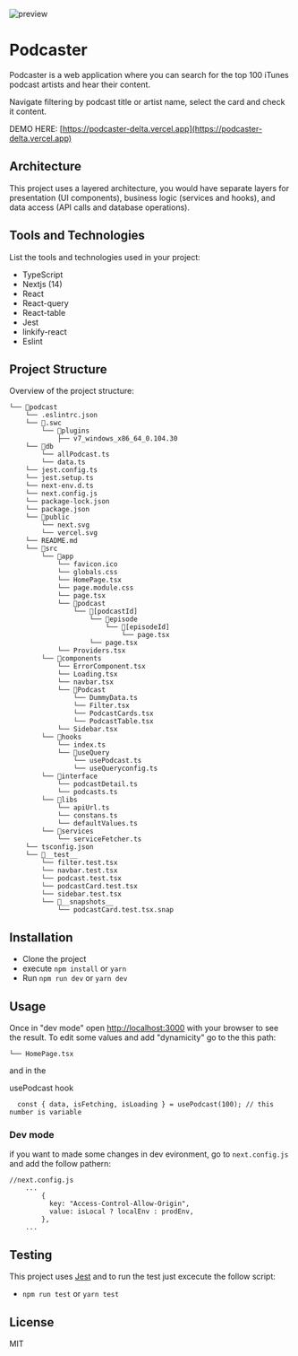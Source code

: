 ![preview](https://i.ibb.co/W2svNhV/podcaster.png)

# Podcaster

Podcaster is a web application where you can search for the top 100 iTunes podcast artists and
hear their content.

Navigate filtering by podcast title or artist name, select the card and check it content.

DEMO HERE: [https://podcaster-delta.vercel.app](https://podcaster-delta.vercel.app)

## Architecture

This project uses a layered architecture, you would have separate layers for presentation (UI components), business logic (services and hooks), and data access (API calls and database operations).

## Tools and Technologies

List the tools and technologies used in your project:

- TypeScript
- Nextjs (14)
- React
- React-query
- React-table
- Jest
- linkify-react
- Eslint

## Project Structure

Overview of the project structure:

```
└── 📁podcast
    └── .eslintrc.json
    └── 📁.swc
        └── 📁plugins
            ├── v7_windows_x86_64_0.104.30
    └── 📁db
        └── allPodcast.ts
        └── data.ts
    └── jest.config.ts
    └── jest.setup.ts
    └── next-env.d.ts
    └── next.config.js
    └── package-lock.json
    └── package.json
    └── 📁public
        └── next.svg
        └── vercel.svg
    └── README.md
    └── 📁src
        └── 📁app
            └── favicon.ico
            └── globals.css
            └── HomePage.tsx
            └── page.module.css
            └── page.tsx
            └── 📁podcast
                └── 📁[podcastId]
                    └── 📁episode
                        └── 📁[episodeId]
                            └── page.tsx
                    └── page.tsx
            └── Providers.tsx
        └── 📁components
            └── ErrorComponent.tsx
            └── Loading.tsx
            └── navbar.tsx
            └── 📁Podcast
                └── DummyData.ts
                └── Filter.tsx
                └── PodcastCards.tsx
                └── PodcastTable.tsx
            └── Sidebar.tsx
        └── 📁hooks
            └── index.ts
            └── 📁useQuery
                └── usePodcast.ts
                └── useQueryconfig.ts
        └── 📁interface
            └── podcastDetail.ts
            └── podcasts.ts
        └── 📁libs
            └── apiUrl.ts
            └── constans.ts
            └── defaultValues.ts
        └── 📁services
            └── serviceFetcher.ts
    └── tsconfig.json
    └── 📁__test__
        └── filter.test.tsx
        └── navbar.test.tsx
        └── podcast.test.tsx
        └── podcastCard.test.tsx
        └── sidebar.test.tsx
        └── 📁__snapshots__
            └── podcastCard.test.tsx.snap
```

## Installation

- Clone the project
- execute ```npm install``` or ```yarn```
- Run ```npm run dev``` or ```yarn dev```

## Usage

Once in "dev mode" open [http://localhost:3000](http://localhost:3000) with your browser to see the result.
To edit some values and add "dynamicity" go to the this path:

```
└── HomePage.tsx
```

and in the

usePodcast hook

 ````
   const { data, isFetching, isLoading } = usePodcast(100); // this number is variable
````

### Dev mode

if you want to made some changes in dev evironment, go to ```next.config.js``` and add the follow pathern:

```
//next.config.js
    ...
        {
          key: "Access-Control-Allow-Origin",
          value: isLocal ? localEnv : prodEnv,
        },
    ...
```

## Testing

This project uses [Jest](https://jestjs.io) and to run the test just excecute the follow script:

- ```npm run test``` or ```yarn test```

## License

MIT
